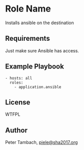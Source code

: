 Role Name
=========

Installs ansible on the destination

Requirements
------------

Just make sure Ansible has access.

Example Playbook
----------------

    - hosts: all
      roles:
        - application.ansible

License
-------

WTFPL

Author
------
Peter Tambach, piele@sha2017.org
